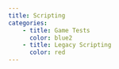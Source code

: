 ```yaml
---
title: Scripting
categories:
    - title: Game Tests
      color: blue2
    - title: Legacy Scripting
      color: red
---
```

